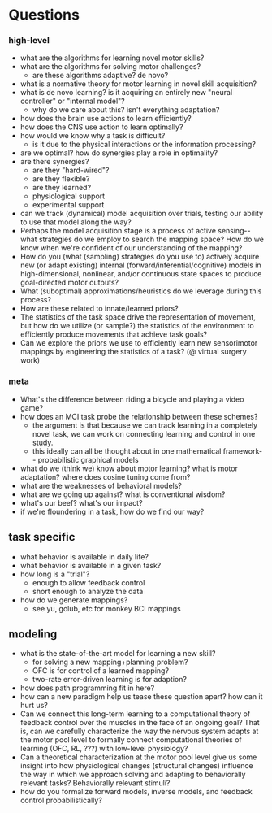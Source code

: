 # Questions

### high-level

- what are the algorithms for learning novel motor skills?
- what are the algorithms for solving motor challenges?
	- are these algorithms adaptive? de novo?
- what is a normative theory for motor learning in novel skill acquisition?
- what is de novo learning? is it acquiring an entirely new "neural controller" or "internal model"?
	- why do we care about this? isn't everything adaptation?
- how does the brain use actions to learn efficiently?
- how does the CNS use action to learn optimally?
- how would we know why a task is difficult?
	- is it due to the physical interactions or the information processing?
- are we optimal? how do synergies play a role in optimality?
- are there synergies?
	- are they "hard-wired"?
	- are they flexible?
	- are they learned?
	- physiological support
	- experimental support
- can we track (dynamical) model acquisition over trials, testing our ability to use that model along the way?
- Perhaps the model acquisition stage is a process of active sensing-- what strategies do we employ to search the mapping space? How do we know when we're confident of our understanding of the mapping?
- How do you (what (sampling) strategies do you use to) actively acquire new (or adapt existing) internal (forward/inferential/cognitive) models in high-dimensional, nonlinear, and/or continuous state spaces to produce goal-directed motor outputs?
- What (suboptimal) approximations/heuristics do we leverage during this process?
- How are these related to innate/learned priors?
- The statistics of the task space drive the representation of movement, but how do we utilize (or sample?) the statistics of the environment to efficiently produce movements that achieve task goals?
- Can we explore the priors we use to efficiently learn new sensorimotor mappings by engineering the statistics of a task? (@ virtual surgery work)

### meta

- What's the difference between riding a bicycle and playing a video game?
- how does an MCI task probe the relationship between these schemes?
	- the argument is that because we can track learning in a completely novel task, we can work on connecting learning and control in one study.
	- this ideally can all be thought about in one mathematical framework-- probabilistic graphical models
- what do we (think we) know about motor learning?
	what is motor adaptation?
	where does cosine tuning come from?
- what are the weaknesses of behavioral models?
- what are we going up against? what is conventional wisdom?
- what's our beef? what's our impact?
- if we're floundering in a task, how do we find our way?

## task specific

- what behavior is available in daily life?
- what behavior is available in a given task?
- how long is a "trial"?
	- enough to allow feedback control
	- short enough to analyze the data
- how do we generate mappings?
	- see yu, golub, etc for monkey BCI mappings

## modeling

- what is the state-of-the-art model for learning a new skill?
	- for solving a new mapping+planning problem?
	- OFC is for control of a learned mapping?
	- two-rate error-driven learning is for adaption?
- how does path programming fit in here?
- how can a new paradigm help us tease these question apart? how can it hurt us?
- Can we connect this long-term learning to a computational theory of feedback control over the muscles in the face of an ongoing goal? That is, can we carefully characterize the way the nervous system adapts at the motor pool level to formally connect computational theories of learning (OFC, RL, ???) with low-level physiology?
- Can a theoretical characterization at the motor pool level give us some insight into how physiological changes (structural changes) influence the way in which we approach solving and adapting to behaviorally relevant tasks? Behaviorally relevant stimuli?
- how do you formalize forward models, inverse models, and feedback control probabilistically?






